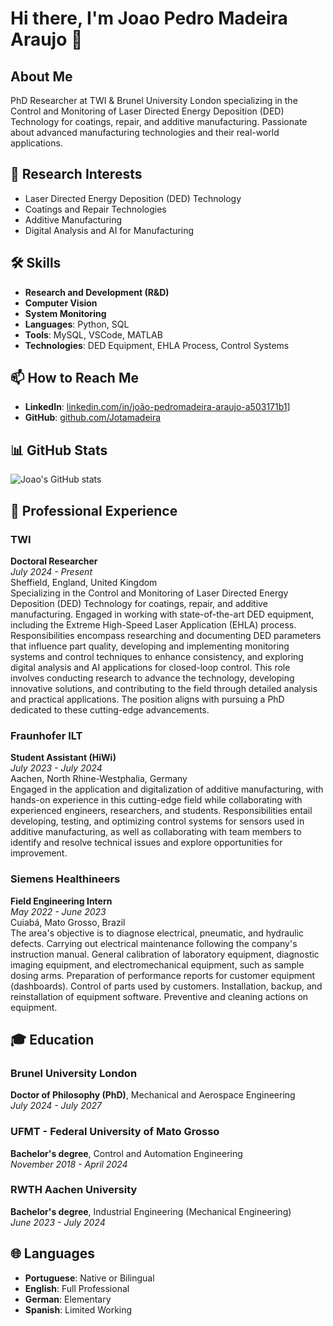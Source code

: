 
# Hi there, I'm Joao Pedro Madeira Araujo 👋

## About Me
PhD Researcher at TWI & Brunel University London specializing in the Control and Monitoring of Laser Directed Energy Deposition (DED) Technology for coatings, repair, and additive manufacturing. Passionate about advanced manufacturing technologies and their real-world applications. 

## 🔬 Research Interests
- Laser Directed Energy Deposition (DED) Technology
- Coatings and Repair Technologies
- Additive Manufacturing
- Digital Analysis and AI for Manufacturing

## 🛠️ Skills
- **Research and Development (R&D)**
- **Computer Vision**
- **System Monitoring**
- **Languages**: Python, SQL
- **Tools**: MySQL, VSCode, MATLAB
- **Technologies**: DED Equipment, EHLA Process, Control Systems

## 📫 How to Reach Me
- **LinkedIn**: [linkedin.com/in/joão-pedromadeira-araujo-a503171b1](https://www.linkedin.com/in/joão-pedromadeira-araujo-a503171b1)]
- **GitHub**: [github.com/Jotamadeira](https://github.com/Jotamadeira)

## 📊 GitHub Stats
![Joao's GitHub stats](https://github-readme-stats.vercel.app/api?username=Jotamadeira&show_icons=true&theme=radical)

## 💼 Professional Experience

### TWI
**Doctoral Researcher**  
*July 2024 - Present*  
Sheffield, England, United Kingdom  
Specializing in the Control and Monitoring of Laser Directed Energy Deposition (DED) Technology for coatings, repair, and additive manufacturing. Engaged in working with state-of-the-art DED equipment, including the Extreme High-Speed Laser Application (EHLA) process. Responsibilities encompass researching and documenting DED parameters that influence part quality, developing and implementing monitoring systems and control techniques to enhance consistency, and exploring digital analysis and AI applications for closed-loop control. This role involves conducting research to advance the technology, developing innovative solutions, and contributing to the field through detailed analysis and practical applications. The position aligns with pursuing a PhD dedicated to these cutting-edge advancements.

### Fraunhofer ILT
**Student Assistant (HiWi)**  
*July 2023 - July 2024*  
Aachen, North Rhine-Westphalia, Germany  
Engaged in the application and digitalization of additive manufacturing, with hands-on experience in this cutting-edge field while collaborating with experienced engineers, researchers, and students. Responsibilities entail developing, testing, and optimizing control systems for sensors used in additive manufacturing, as well as collaborating with team members to identify and resolve technical issues and explore opportunities for improvement.

### Siemens Healthineers
**Field Engineering Intern**  
*May 2022 - June 2023*  
Cuiabá, Mato Grosso, Brazil  
The area's objective is to diagnose electrical, pneumatic, and hydraulic defects. Carrying out electrical maintenance following the company's instruction manual. General calibration of laboratory equipment, diagnostic imaging equipment, and electromechanical equipment, such as sample dosing arms. Preparation of performance reports for customer equipment (dashboards). Control of parts used by customers. Installation, backup, and reinstallation of equipment software. Preventive and cleaning actions on equipment.

## 🎓 Education

### Brunel University London
**Doctor of Philosophy (PhD)**, Mechanical and Aerospace Engineering  
*July 2024 - July 2027*

### UFMT - Federal University of Mato Grosso
**Bachelor's degree**, Control and Automation Engineering  
*November 2018 - April 2024*

### RWTH Aachen University
**Bachelor's degree**, Industrial Engineering (Mechanical Engineering)  
*June 2023 - July 2024*

## 🌐 Languages
- **Portuguese**: Native or Bilingual
- **English**: Full Professional
- **German**: Elementary
- **Spanish**: Limited Working
